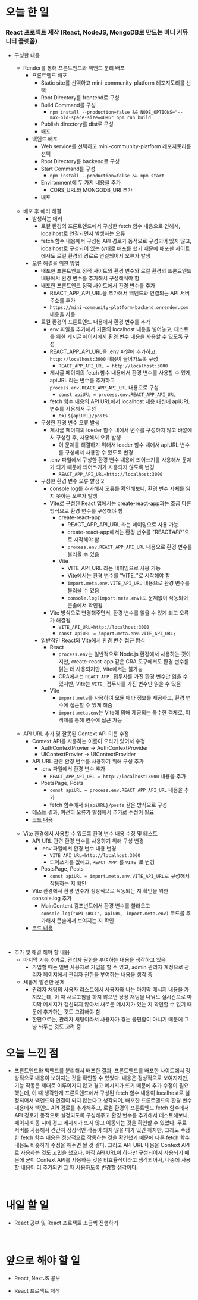 # 오늘 한 일

### React 프로젝트 제작 (React, NodeJS, MongoDB로 만드는 미니 커뮤니티 플랫폼)

- 구성한 내용

  - Render를 통해 프론트엔드와 백엔드 분리 배포
    - 프론트엔드 배포
      - Static site를 선택하고 mini-community-platform 레포지토리를 선택
      - Root Directory를 frontend로 구성
      - Build Command를 구성
        - `npm install --production=false && NODE_OPTIONS="--max-old-space-size=4096" npm run build`
      - Publish directory를 dist로 구성
      - 배포
    - 백엔드 배포
      - Web service를 선택하고 mini-community-platform 레포지토리를 선택
      - Root Directory를 backend로 구성
      - Start Command를 구성
        - `npm install --production=false && npm start`
      - Environment에 두 가지 내용을 추가
        - CORS_URL와 MONGODB_URI 추가
      - 배포

  <br />

  - 배포 후 에러 해결
    - 발생하는 에러
      - 로컬 환경의 프론트엔드에서 구성한 fetch 함수 내용으로 인해서, localhost로 연결되면서 발생하는 오류
      - fetch 함수 내용에서 구성된 API 경로가 동적으로 구성되어 있지 않고, localhost로 구성되어 있는 상태로 배포를 했기 때문에 배포한 사이트에서도 로컬 환경의 경로로 연결되어서 오류가 발생
    - 오류 해결을 위한 방법
      - 배포한 프론트엔드 정적 사이트의 환경 변수와 로컬 환경의 프론트엔드 내용에서 환경 변수를 추가해서 구성해줘야 함
      - 배포한 프론트엔드 정적 사이트에서 환경 변수를 추가
        - REACT_APP_API_URL을 추가해서 백엔드와 연결되는 API 서버 주소를 추가
        - `https://mini-community-platform-backend.onrender.com` 내용을 사용
      - 로컬 환경의 프론트엔드 내용에서 환경 변수를 추가
        - env 파일을 추가해서 기존의 localhost 내용을 넣어놓고, 테스트를 위한 게시글 페이지에서 환경 변수 내용을 사용할 수 있도록 구성
        - REACT_APP_API_URL을 .env 파일에 추가하고, `http://localhost:3000` 내용이 들어가도록 구성
          - `REACT_APP_API_URL = http://localhost:3000`
        - 게시글 페이지의 fetch 함수 내용에서 환경 변수를 사용할 수 있게, apiURL 라는 변수를 추가하고 `process.env.REACT_APP_API_URL` 내용으로 구성
          - `const apiURL = process.env.REACT_APP_API_URL`
        - fetch 함수 내용의 API URL에서 localhost 내용 대신에 apiURL 변수를 사용해서 구성
          - ex) `${apiURL}/posts`
      - 구성한 환경 변수 오류 발생
        - 게시글 페이지의 loeder 함수 내에서 변수를 구성하지 않고 바깥에서 구성한 후, 사용해서 오류 발생
          - 이 문제를 해결하기 위해서 loader 함수 내에서 apiURL 변수를 구성해서 사용할 수 있도록 변경
        - .env 파일에서 구성한 환경 변수 내용에 띄어쓰기를 사용해서 문제가 되기 때문에 띄어쓰기가 사용되지 않도록 변경
          - `REACT_APP_API_URL=http://localhost:3000`
      - 구성한 환경 변수 오류 발생 2
        - console.log를 추가해서 오류를 확인해보니, 환경 변수 자체를 읽지 못하는 오류가 발생
        - Vite로 구성된 React 앱에서는 create-react-app과는 조금 다른 방식으로 환경 변수를 구성해야 함
          - create-react-app
            - REACT_APP_API_URL 라는 네이밍으로 사용 가능
            - create-react-app에서는 환경 변수를 "REACT*APP*"으로 시작해야 함
            - `process.env.REACT_APP_API_URL` 내용으로 환경 변수를 불러올 수 있음
          - Vite
            - VITE_API_URL 라는 네이밍으로 사용 가능
            - Vite에서는 환경 변수를 "VITE\_"로 시작해야 함
            - `import.meta.env.VITE_API_URL` 내용으로 환경 변수를 불러올 수 있음
            - `console.log(import.meta.env)`도 문제없이 작동되어 콘솔에서 확인됨
        - Vite 방식으로 변경해주면서, 환경 변수를 읽을 수 있게 되고 오류가 해결됨
          - `VITE_API_URL=http://localhost:3000`
          - `const apiURL = import.meta.env.VITE_API_URL;`
      - 일반적인 React와 Vite에서 환경 변수 접근 방식
        - React
          - `process.env`는 일반적으로 Node.js 환경에서 사용하는 것이지만, create-react-app 같은 CRA 도구에서도 환경 변수를 읽는 데 사용되지만, Vite에서는 불가능
          - CRA에서는 `REACT_APP_` 접두사를 가진 환경 변수만 읽을 수 있지만, Vite는 `VITE_` 접두사를 가진 변수만 읽을 수 있음
        - Vite
          - `import.meta`를 사용하여 모듈 메타 정보를 제공하고, 환경 변수에 접근할 수 있게 해줌
          - `import.meta.env`는 Vite에 의해 제공되는 특수한 객체로, 이 객체를 통해 변수에 접근 가능

  <br />

  - API URL 추가 및 잘못된 Context API 이름 수정
    - Context API를 사용하는 이름이 오타가 있어서 수정
      - AuthContextProvier -> AuthContextProvider
      - UIContextProvier -> UIContextProvider
    - API URL 관련 환경 변수를 사용하기 위해 구성 추가
      - .env 파일에서 환경 변수 추가
        - `REACT_APP_API_URL = http://localhost:3000` 내용을 추가
      - PostsPage, Posts
        - `const apiURL = process.env.REACT_APP_API_URL` 내용을 추가
        - fetch 함수에서 `${apiURL}/posts` 같은 방식으로 구성
    - 테스트 결과, 여전히 오류가 발생해서 추가로 수정이 필요
    - [코드 내용](https://github.com/jeongsangtae/mini-community-platform/commit/be97bb4fbc261fca1e98f8b10b957d8ced25851b)

  <br />

  - Vite 환경에서 사용할 수 있도록 환경 변수 내용 수정 및 테스트
    - API URL 관련 환경 변수를 사용하기 위해 구성 변경
      - .env 파일에서 환경 변수 내용 변경
        - `VITE_API_URL=http://localhost:3000`
        - 띄어쓰기를 없애고, `REACT_APP_`를 `VITE_`로 변경
      - PostsPage, Posts
        - `const apiURL = import.meta.env.VITE_API_URL`로 구성해서 작동하는 지 확인
    - Vite 환경에서 환경 변수가 정상적으로 작동되는 지 확인을 위한 console.log 추가
      - MainContent 컴포넌트에서 환경 변수를 불러오고 `console.log("API URL:", apiURL, import.meta.env)` 코드를 추가해서 콘솔에서 보여지는 지 확인
    - [코드 내용](https://github.com/jeongsangtae/mini-community-platform/commit/87629e445096c3b45d50321bbd4e6484f9b6b9d3)

<br />

- 추가 및 해결 해야 할 내용
  - 마지막 기능 추가로, 관리자 권한을 부여하는 내용을 생각하고 있음
    - 가입할 때는 일반 사용자로 가입을 할 수 있고, admin 관리자 계정으로 관리자 페이지에서 관리자 권한을 부여하는 내용을 생각 중
  - 새롭게 발견한 문제
    - 관리자 채팅의 사용자 리스트에서 사용자와 나눈 마지막 메시지 내용을 가져오는데, 이 때 새로고침을 하지 않으면 당장 채팅을 나눠도 실시간으로 마지막 메시지가 갱신되지 않아서 새로운 메시지가 있는 지 확인할 수 없기 때문에 추가하는 것도 고려해야 함
    - 한편으로는, 관리자 채팅이라서 사용자가 겪는 불편함이 아니기 때문에 그냥 놔두는 것도 고려 중

# 오늘 느낀 점

- 프론트엔드와 백엔드를 분리해서 배포한 결과, 프론트엔드를 배포한 사이트에서 정상적으로 내용이 보여지는 것을 확인할 수 있었다. 내용은 정상적으로 보여지지만, 기능 작동은 제대로 이루어지지 않고 경고 메시지가 뜨기 때문에 추가 수정이 필요했는데, 이 때 생각한게 프론트엔드에서 구성된 fetch 함수 내용이 localhost로 설정되어서 백엔드와 연결이 되지 않는다고 생각되어, 배포한 프론트엔드의 환경 변수 내용에서 백엔드 API 경로를 추가해주고, 로컬 환경의 프론트엔드 fetch 함수에서 API 경로가 동적으로 설정되도록 구성해주고 환경 변수를 추가해서 테스트해보니, 페이지 이동 시에 경고 메시지가 뜨지 않고 이동되는 것을 확인할 수 있었다. 무료 서버를 사용해서 간간히 정상적인 작동이 되지 않을 때가 있긴 하지만, 그래도 수정한 fetch 함수 내용은 정상적으로 작동하는 것을 확인했기 때문에 다른 fetch 함수 내용도 비슷하게 수정을 해주면 될 것 같다. 그리고 API URL 내용을 Context API로 사용하는 것도 고민을 했으나, 아직 API URL이 하나만 구성되어서 사용되기 때문에 굳이 Context API를 사용하는 것은 비효율적이라고 생각되어서, 나중에 사용할 내용이 더 추가되면 그 때 사용하도록 변경할 생각이다.

<br />

# 내일 할 일

- React 공부 및 React 프로젝트 조금씩 진행하기

<br />

# 앞으로 해야 할 일

- React, NextJS 공부

- React 프로젝트 제작
